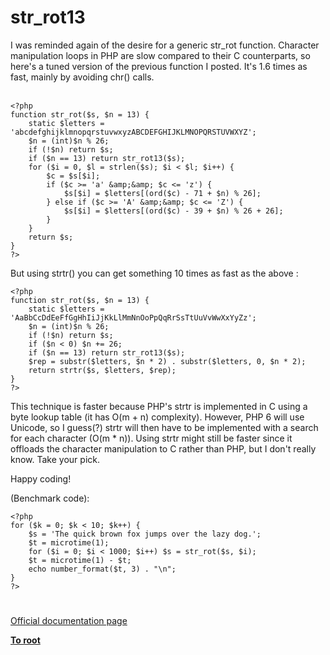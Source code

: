 # str_rot13



I was reminded again of the desire for a generic str_rot function. Character manipulation loops in PHP are slow compared to their C counterparts, so here&apos;s a tuned version of the previous function I posted. It&apos;s 1.6 times as fast, mainly by avoiding chr() calls.<br><br>

```
<?php
function str_rot($s, $n = 13) {
    static $letters = 'abcdefghijklmnopqrstuvwxyzABCDEFGHIJKLMNOPQRSTUVWXYZ';
    $n = (int)$n % 26;
    if (!$n) return $s;
    if ($n == 13) return str_rot13($s);
    for ($i = 0, $l = strlen($s); $i < $l; $i++) {
        $c = $s[$i];
        if ($c >= 'a' &amp;&amp; $c <= 'z') {
            $s[$i] = $letters[(ord($c) - 71 + $n) % 26];
        } else if ($c >= 'A' &amp;&amp; $c <= 'Z') {
            $s[$i] = $letters[(ord($c) - 39 + $n) % 26 + 26];
        }
    }
    return $s;
}
?>
```


But using strtr() you can get something 10 times as fast as the above :



```
<?php
function str_rot($s, $n = 13) {
    static $letters = 'AaBbCcDdEeFfGgHhIiJjKkLlMmNnOoPpQqRrSsTtUuVvWwXxYyZz';
    $n = (int)$n % 26;
    if (!$n) return $s;
    if ($n < 0) $n += 26;
    if ($n == 13) return str_rot13($s);
    $rep = substr($letters, $n * 2) . substr($letters, 0, $n * 2);
    return strtr($s, $letters, $rep);
}
?>
```


This technique is faster because PHP's strtr is implemented in C using a byte lookup table (it has O(m + n) complexity). However, PHP 6 will use Unicode, so I guess(?) strtr will then have to be implemented with a search for each character (O(m * n)). Using strtr might still be faster since it offloads the character manipulation to C rather than PHP, but I don't really know. Take your pick.

Happy coding!

(Benchmark code):



```
<?php
for ($k = 0; $k < 10; $k++) {
    $s = 'The quick brown fox jumps over the lazy dog.';
    $t = microtime(1);
    for ($i = 0; $i < 1000; $i++) $s = str_rot($s, $i);
    $t = microtime(1) - $t;
    echo number_format($t, 3) . "\n";
}
?>
```
  

#

[Official documentation page](https://www.php.net/manual/en/function.str-rot13.php)

**[To root](/README.md)**
